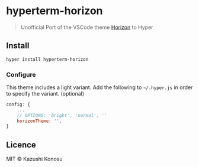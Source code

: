 # hyperterm-horizon

> Unofficial Port of the VSCode theme [Horizon](https://github.com/jolaleye/horizon-theme-vscode) to Hyper

## Install

```sh
hyper install hyperterm-horizon
```

### Configure

This theme includes a light variant. Add the following to `~/.hyper.js` in order to specify the variant. (optional)

```js
config: {
	...
	// OPTIONS: 'bright', 'normal', ''
	horizonTheme: '',
}
```

## Licence

MIT © Kazushi Konosu
